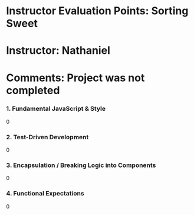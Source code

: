# Instructor Evaluation Points: Sorting Sweet
# Instructor: Nathaniel
# Comments: Project was not completed

### 1. Fundamental JavaScript & Style

0

### 2. Test-Driven Development

0

### 3. Encapsulation / Breaking Logic into Components

0

### 4. Functional Expectations

0
